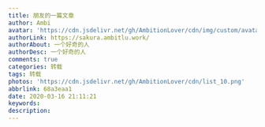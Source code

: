 ```yaml
---
title: 朋友的一篇文章
author: Ambi
avatar: 'https://cdn.jsdelivr.net/gh/AmbitionLover/cdn/img/custom/avatar.jpg'
authorLink: https://sakura.ambitlu.work/
authorAbout: 一个好奇的人
authorDesc: 一个好奇的人
comments: true
categories: 转载
tags: 转载
photos: 'https://cdn.jsdelivr.net/gh/AmbitionLover/cdn/list_10.png'
abbrlink: 68a3eaa1
date: 2020-03-16 21:11:21
keywords:
description:
---
```

